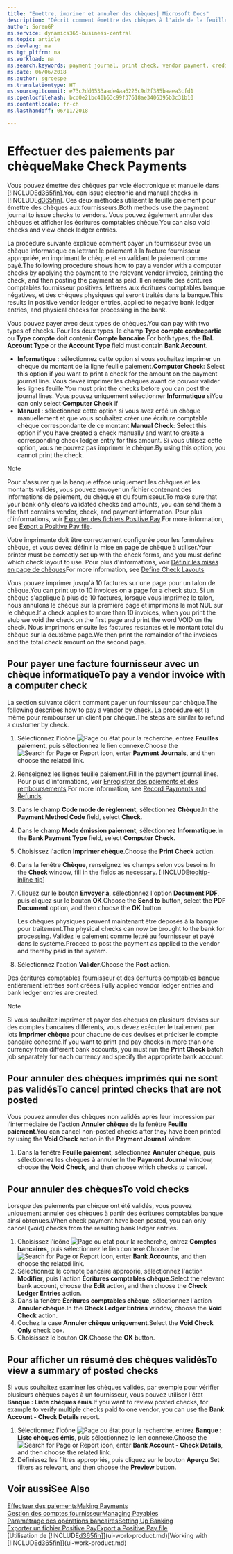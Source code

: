 ```yaml
---
title: "Emettre, imprimer et annuler des chèques| Microsoft Docs"
description: "Décrit comment émettre des chèques à l'aide de la feuille paiement, imprimer des chèques, et annuler ou afficher les écritures comptables chèque dans Business Central."
author: SorenGP
ms.service: dynamics365-business-central
ms.topic: article
ms.devlang: na
ms.tgt_pltfrm: na
ms.workload: na
ms.search.keywords: payment journal, print check, vendor payment, creditor, debt, balance due, AP
ms.date: 06/06/2018
ms.author: sgroespe
ms.translationtype: HT
ms.sourcegitcommit: e73c2dd0533aade4aa6225c9d2f385baaea3cfd1
ms.openlocfilehash: bcd0e21bc40b63c99f37618ae3406395b3c31b10
ms.contentlocale: fr-ch
ms.lasthandoff: 06/11/2018

---
```

# <a name="make-check-payments"></a><span data-ttu-id="1eae9-103">Effectuer des paiements par chèque</span><span class="sxs-lookup"><span data-stu-id="1eae9-103">Make Check Payments</span></span>
<span data-ttu-id="1eae9-104">Vous pouvez émettre des chèques par voie électronique et manuelle dans [!INCLUDE[d365fin](includes/d365fin_md.md)].</span><span class="sxs-lookup"><span data-stu-id="1eae9-104">You can issue electronic and manual checks in [!INCLUDE[d365fin](includes/d365fin_md.md)].</span></span> <span data-ttu-id="1eae9-105">Ces deux méthodes utilisent la feuille paiement pour émettre des chèques aux fournisseurs.</span><span class="sxs-lookup"><span data-stu-id="1eae9-105">Both methods use the payment journal to issue checks to vendors.</span></span> <span data-ttu-id="1eae9-106">Vous pouvez également annuler des chèques et afficher les écritures comptables chèque.</span><span class="sxs-lookup"><span data-stu-id="1eae9-106">You can also void checks and view check ledger entries.</span></span>

<span data-ttu-id="1eae9-107">La procédure suivante explique comment payer un fournisseur avec un chèque informatique en lettrant le paiement à la facture fournisseur appropriée, en imprimant le chèque et en validant le paiement comme payé.</span><span class="sxs-lookup"><span data-stu-id="1eae9-107">The following procedure shows how to pay a vendor with a computer checks by applying the payment to the relevant vendor invoice, printing the check, and then posting the payment as paid.</span></span> <span data-ttu-id="1eae9-108">Il en résulte des écritures comptables fournisseur positives, lettrées aux écritures comptables banque négatives, et des chèques physiques qui seront traités dans la banque.</span><span class="sxs-lookup"><span data-stu-id="1eae9-108">This results in positive vendor ledger entries, applied to negative bank ledger entries, and physical checks for processing in the bank.</span></span>

<span data-ttu-id="1eae9-109">Vous pouvez payer avec deux types de chèques.</span><span class="sxs-lookup"><span data-stu-id="1eae9-109">You can pay with two types of checks.</span></span> <span data-ttu-id="1eae9-110">Pour les deux types, le champ **Type compte contrepartie** ou **Type compte** doit contenir **Compte bancaire**.</span><span class="sxs-lookup"><span data-stu-id="1eae9-110">For both types, the **Bal. Account Type** or the **Account Type** field must contain **Bank Account**.</span></span>

- <span data-ttu-id="1eae9-111">**Informatique** : sélectionnez cette option si vous souhaitez imprimer un chèque du montant de la ligne feuille paiement.</span><span class="sxs-lookup"><span data-stu-id="1eae9-111">**Computer Check**: Select this option if you want to print a check for the amount on the payment journal line.</span></span> <span data-ttu-id="1eae9-112">Vous devez imprimer les chèques avant de pouvoir valider les lignes feuille.</span><span class="sxs-lookup"><span data-stu-id="1eae9-112">You must print the checks before you can post the journal lines.</span></span> <span data-ttu-id="1eae9-113">Vous pouvez uniquement sélectionner **Informatique** si</span><span class="sxs-lookup"><span data-stu-id="1eae9-113">You can only select **Computer Check** if</span></span>
- <span data-ttu-id="1eae9-114">**Manuel** : sélectionnez cette option si vous avez créé un chèque manuellement et que vous souhaitez créer une écriture comptable chèque correspondante de ce montant.</span><span class="sxs-lookup"><span data-stu-id="1eae9-114">**Manual Check**: Select this option if you have created a check manually and want to create a corresponding check ledger entry for this amount.</span></span> <span data-ttu-id="1eae9-115">Si vous utilisez cette option, vous ne pouvez pas imprimer le chèque.</span><span class="sxs-lookup"><span data-stu-id="1eae9-115">By using this option, you cannot print the check.</span></span>

> [!NOTE]  
> <span data-ttu-id="1eae9-116">Pour s'assurer que la banque efface uniquement les chèques et les montants validés, vous pouvez envoyer un fichier contenant des informations de paiement, du chèque et du fournisseur.</span><span class="sxs-lookup"><span data-stu-id="1eae9-116">To make sure that your bank only clears validated checks and amounts, you can send them a file that contains vendor, check, and payment information.</span></span> <span data-ttu-id="1eae9-117">Pour plus d'informations, voir [Exporter des fichiers Positive Pay](finance-how-positive-pay.md).</span><span class="sxs-lookup"><span data-stu-id="1eae9-117">For more information, see [Export a Positive Pay file](finance-how-positive-pay.md).</span></span>

<span data-ttu-id="1eae9-118">Votre imprimante doit être correctement configurée pour les formulaires chèque, et vous devez définir la mise en page de chèque à utiliser.</span><span class="sxs-lookup"><span data-stu-id="1eae9-118">Your printer must be correctly set up with the check forms, and you must define which check layout to use.</span></span> <span data-ttu-id="1eae9-119">Pour plus d'informations, voir [Définir les mises en page de chèques](finance-how-define-check-layouts.md)</span><span class="sxs-lookup"><span data-stu-id="1eae9-119">For more information, see [Define Check Layouts](finance-how-define-check-layouts.md)</span></span>

<span data-ttu-id="1eae9-120">Vous pouvez imprimer jusqu'à 10 factures sur une page pour un talon de chèque.</span><span class="sxs-lookup"><span data-stu-id="1eae9-120">You can print up to 10 invoices on a page for a check stub.</span></span> <span data-ttu-id="1eae9-121">Si un chèque s'applique à plus de 10 factures, lorsque vous imprimez le talon, nous annulons le chèque sur la première page et imprimons le mot NUL sur le chèque.</span><span class="sxs-lookup"><span data-stu-id="1eae9-121">If a check applies to more than 10 invoices, when you print the stub we void the check on the first page and print the word VOID on the check.</span></span> <span data-ttu-id="1eae9-122">Nous imprimons ensuite les factures restantes et le montant total du chèque sur la deuxième page.</span><span class="sxs-lookup"><span data-stu-id="1eae9-122">We then print the remainder of the invoices and the total check amount on the second page.</span></span> 

## <a name="to-pay-a-vendor-invoice-with-a-computer-check"></a><span data-ttu-id="1eae9-123">Pour payer une facture fournisseur avec un chèque informatique</span><span class="sxs-lookup"><span data-stu-id="1eae9-123">To pay a vendor invoice with a computer check</span></span>
<span data-ttu-id="1eae9-124">La section suivante décrit comment payer un fournisseur par chèque.</span><span class="sxs-lookup"><span data-stu-id="1eae9-124">The following describes how to pay a vendor by check.</span></span> <span data-ttu-id="1eae9-125">La procédure est la même pour rembourser un client par chèque.</span><span class="sxs-lookup"><span data-stu-id="1eae9-125">The steps are similar to refund a customer by check.</span></span>

1. <span data-ttu-id="1eae9-126">Sélectionnez l'icône ![Page ou état pour la recherche](media/ui-search/search_small.png "Page ou état pour la recherche"), entrez **Feuilles paiement**, puis sélectionnez le lien connexe.</span><span class="sxs-lookup"><span data-stu-id="1eae9-126">Choose the ![Search for Page or Report](media/ui-search/search_small.png "Search for Page or Report icon") icon, enter **Payment Journals**, and then choose the related link.</span></span>
2. <span data-ttu-id="1eae9-127">Renseignez les lignes feuille paiement.</span><span class="sxs-lookup"><span data-stu-id="1eae9-127">Fill in the payment journal lines.</span></span> <span data-ttu-id="1eae9-128">Pour plus d'informations, voir [Enregistrer des paiements et des remboursements](payables-how-post-payments-refunds.md).</span><span class="sxs-lookup"><span data-stu-id="1eae9-128">For more information, see [Record Payments and Refunds](payables-how-post-payments-refunds.md).</span></span>
3. <span data-ttu-id="1eae9-129">Dans le champ **Code mode de règlement**, sélectionnez **Chèque**.</span><span class="sxs-lookup"><span data-stu-id="1eae9-129">In the **Payment Method Code** field, select **Check**.</span></span>
4. <span data-ttu-id="1eae9-130">Dans le champ **Mode émission paiement**, sélectionnez **Informatique**.</span><span class="sxs-lookup"><span data-stu-id="1eae9-130">In the **Bank Payment Type** field, select **Computer Check**.</span></span>
5. <span data-ttu-id="1eae9-131">Choisissez l'action **Imprimer chèque**.</span><span class="sxs-lookup"><span data-stu-id="1eae9-131">Choose the **Print Check** action.</span></span>
6. <span data-ttu-id="1eae9-132">Dans la fenêtre **Chèque**, renseignez les champs selon vos besoins.</span><span class="sxs-lookup"><span data-stu-id="1eae9-132">In the **Check** window, fill in the fields as necessary.</span></span> [!INCLUDE[tooltip-inline-tip](includes/tooltip-inline-tip_md.md)]
7. <span data-ttu-id="1eae9-133">Cliquez sur le bouton **Envoyer à**, sélectionnez l'option **Document PDF**, puis cliquez sur le bouton **OK**.</span><span class="sxs-lookup"><span data-stu-id="1eae9-133">Choose the **Send to** button, select the **PDF Document** option, and then choose the **OK** button.</span></span>

    <span data-ttu-id="1eae9-134">Les chèques physiques peuvent maintenant être déposés à la banque pour traitement.</span><span class="sxs-lookup"><span data-stu-id="1eae9-134">The physical checks can now be brought to the bank for processing.</span></span> <span data-ttu-id="1eae9-135">Validez le paiement comme lettré au fournisseur et payé dans le système.</span><span class="sxs-lookup"><span data-stu-id="1eae9-135">Proceed to post the payment as applied to the vendor and thereby paid in the system.</span></span>
8. <span data-ttu-id="1eae9-136">Sélectionnez l'action **Valider**.</span><span class="sxs-lookup"><span data-stu-id="1eae9-136">Choose the **Post** action.</span></span>

<span data-ttu-id="1eae9-137">Des écritures comptables fournisseur et des écritures comptables banque entièrement lettrées sont créées.</span><span class="sxs-lookup"><span data-stu-id="1eae9-137">Fully applied vendor ledger entries and bank ledger entries are created.</span></span>

> [!NOTE]  
> <span data-ttu-id="1eae9-138">Si vous souhaitez imprimer et payer des chèques en plusieurs devises sur des comptes bancaires différents, vous devez exécuter le traitement par lots **Imprimer chèque** pour chacune de ces devises et préciser le compte bancaire concerné.</span><span class="sxs-lookup"><span data-stu-id="1eae9-138">If you want to print and pay checks in more than one currency from different bank accounts, you must run the **Print Check** batch job separately for each currency and specify the appropriate bank account.</span></span>

## <a name="to-cancel-printed-checks-that-are-not-posted"></a><span data-ttu-id="1eae9-139">Pour annuler des chèques imprimés qui ne sont pas validés</span><span class="sxs-lookup"><span data-stu-id="1eae9-139">To cancel printed checks that are not posted</span></span>
<span data-ttu-id="1eae9-140">Vous pouvez annuler des chèques non validés après leur impression par l'intermédiaire de l'action **Annuler chèque** de la fenêtre **Feuille paiement**.</span><span class="sxs-lookup"><span data-stu-id="1eae9-140">You can cancel non-posted checks after they have been printed by using the **Void Check** action in the **Payment Journal** window.</span></span>

1. <span data-ttu-id="1eae9-141">Dans la fenêtre **Feuille paiement**, sélectionnez **Annuler chèque**, puis sélectionnez les chèques à annuler.</span><span class="sxs-lookup"><span data-stu-id="1eae9-141">In the **Payment Journal** window, choose the **Void Check**, and then choose which checks to cancel.</span></span>

## <a name="to-void-checks"></a><span data-ttu-id="1eae9-142">Pour annuler des chèques</span><span class="sxs-lookup"><span data-stu-id="1eae9-142">To void checks</span></span>
<span data-ttu-id="1eae9-143">Lorsque des paiements par chèque ont été validés, vous pouvez uniquement annuler des chèques à partir des écritures comptables banque ainsi obtenues.</span><span class="sxs-lookup"><span data-stu-id="1eae9-143">When check payment have been posted, you can only cancel (void) checks from the resulting bank ledger entries.</span></span>

1. <span data-ttu-id="1eae9-144">Choisissez l'icône ![Page ou état pour la recherche](media/ui-search/search_small.png "icône Page ou état pour la recherche"), entrez **Comptes bancaires**, puis sélectionnez le lien connexe.</span><span class="sxs-lookup"><span data-stu-id="1eae9-144">Choose the ![Search for Page or Report](media/ui-search/search_small.png "Search for Page or Report icon") icon, enter **Bank Accounts**, and then choose the related link.</span></span>
2. <span data-ttu-id="1eae9-145">Sélectionnez le compte bancaire approprié, sélectionnez l'action **Modifier**, puis l'action **Écritures comptables chèque**.</span><span class="sxs-lookup"><span data-stu-id="1eae9-145">Select the relevant bank account, choose the **Edit** action, and then choose the **Check Ledger Entries** action.</span></span>
3. <span data-ttu-id="1eae9-146">Dans la fenêtre **Écritures comptables chèque**, sélectionnez l'action **Annuler chèque**.</span><span class="sxs-lookup"><span data-stu-id="1eae9-146">In the **Check Ledger Entries** window, choose the **Void Check** action.</span></span>
4. <span data-ttu-id="1eae9-147">Cochez la case **Annuler chèque uniquement**.</span><span class="sxs-lookup"><span data-stu-id="1eae9-147">Select the **Void Check Only** check box.</span></span>
5. <span data-ttu-id="1eae9-148">Choisissez le bouton **OK**.</span><span class="sxs-lookup"><span data-stu-id="1eae9-148">Choose the **OK** button.</span></span>

## <a name="to-view-a-summary-of-posted-checks"></a><span data-ttu-id="1eae9-149">Pour afficher un résumé des chèques validés</span><span class="sxs-lookup"><span data-stu-id="1eae9-149">To view a summary of posted checks</span></span>
<span data-ttu-id="1eae9-150">Si vous souhaitez examiner les chèques validés, par exemple pour vérifier plusieurs chèques payés à un fournisseur, vous pouvez utiliser l'état **Banque : Liste chèques émis**.</span><span class="sxs-lookup"><span data-stu-id="1eae9-150">If you want to review posted checks, for example to verify multiple checks paid to one vendor, you can use the **Bank Account - Check Details** report.</span></span>
1. <span data-ttu-id="1eae9-151">Sélectionnez l'icône ![Page ou état pour la recherche](media/ui-search/search_small.png "icône Page ou état pour la recherche"), entrez **Banque : Liste chèques émis**, puis sélectionnez le lien connexe.</span><span class="sxs-lookup"><span data-stu-id="1eae9-151">Choose the ![Search for Page or Report](media/ui-search/search_small.png "Search for Page or Report icon") icon, enter **Bank Account - Check Details**, and then choose the related link.</span></span>
2. <span data-ttu-id="1eae9-152">Définissez les filtres appropriés, puis cliquez sur le bouton **Aperçu**.</span><span class="sxs-lookup"><span data-stu-id="1eae9-152">Set filters as relevant, and then choose the **Preview** button.</span></span>

## <a name="see-also"></a><span data-ttu-id="1eae9-153">Voir aussi</span><span class="sxs-lookup"><span data-stu-id="1eae9-153">See Also</span></span>
[<span data-ttu-id="1eae9-154">Effectuer des paiements</span><span class="sxs-lookup"><span data-stu-id="1eae9-154">Making Payments</span></span>](payables-make-payments.md)  
[<span data-ttu-id="1eae9-155">Gestion des comptes fournisseur</span><span class="sxs-lookup"><span data-stu-id="1eae9-155">Managing Payables</span></span>](payables-manage-payables.md)  
[<span data-ttu-id="1eae9-156">Paramétrage des opérations bancaires</span><span class="sxs-lookup"><span data-stu-id="1eae9-156">Setting Up Banking</span></span>](bank-setup-banking.md)  
[<span data-ttu-id="1eae9-157">Exporter un fichier Positive Pay</span><span class="sxs-lookup"><span data-stu-id="1eae9-157">Export a Positive Pay file</span></span>](finance-how-positive-pay.md)  
<span data-ttu-id="1eae9-158">[Utilisation de [!INCLUDE[d365fin](includes/d365fin_md.md)]](ui-work-product.md)</span><span class="sxs-lookup"><span data-stu-id="1eae9-158">[Working with [!INCLUDE[d365fin](includes/d365fin_md.md)]](ui-work-product.md)</span></span>  

